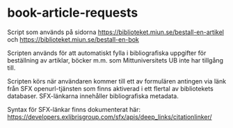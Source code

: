 # book-article-requests


Script som används på sidorna https://biblioteket.miun.se/bestall-en-artikel och https://biblioteket.miun.se/bestall-en-bok 


Scripten används för att automatiskt fylla i bibliografiska uppgifter för beställning av artiklar, böcker m.m. som Mittuniversitets UB inte har tillgång till.

Scripten körs när användaren kommer till ett av formulären antingen via länk från SFX openurl-tjänsten  som finns aktiverad i ett flertal av bibliotekets databaser. SFX-länkarna innehåller bibliografiska metadata.

Syntax för SFX-länkar finns dokumenterat här: https://developers.exlibrisgroup.com/sfx/apis/deep_links/citationlinker/
